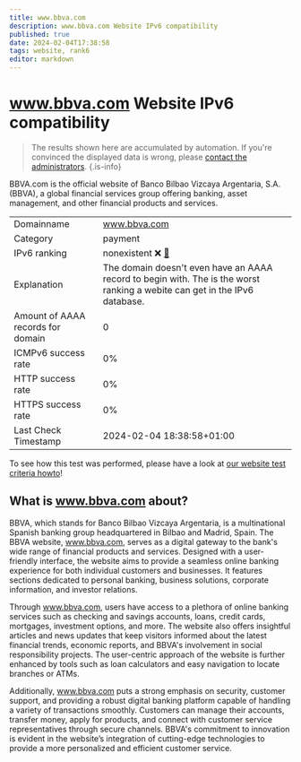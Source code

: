 ```yaml
---
title: www.bbva.com
description: www.bbva.com Website IPv6 compatibility
published: true
date: 2024-02-04T17:38:58
tags: website, rank6
editor: markdown
---
```


# www.bbva.com Website IPv6 compatibility

> The results shown here are accumulated by automation. If you're convinced the displayed data is wrong, please [contact the administrators](/howto/chat). 
{.is-info}

BBVA.com is the official website of Banco Bilbao Vizcaya Argentaria, S.A. (BBVA), a global financial services group offering banking, asset management, and other financial products and services.


|   |   |
| - | - |
| Domainname | www.bbva.com
| Category | payment |
| IPv6 ranking | nonexistent :x: [🔗](/howto/ranking) |
| Explanation | The domain doesn't even have an AAAA record to begin with. The is the worst ranking a webite can get in the IPv6 database. |
| Amount of AAAA records for domain | 0 |
| ICMPv6 success rate | 0%|
| HTTP success rate | 0% |
| HTTPS success rate | 0% |
| Last Check Timestamp | 2024-02-04 18:38:58+01:00 |

To see how this test was performed, please have a look at [our website test criteria howto](/howto/testcriteria/website)!


## What is www.bbva.com about?
BBVA, which stands for Banco Bilbao Vizcaya Argentaria, is a multinational Spanish banking group headquartered in Bilbao and Madrid, Spain. The BBVA website, www.bbva.com, serves as a digital gateway to the bank's wide range of financial products and services. Designed with a user-friendly interface, the website aims to provide a seamless online banking experience for both individual customers and businesses. It features sections dedicated to personal banking, business solutions, corporate information, and investor relations.

Through www.bbva.com, users have access to a plethora of online banking services such as checking and savings accounts, loans, credit cards, mortgages, investment options, and more. The website also offers insightful articles and news updates that keep visitors informed about the latest financial trends, economic reports, and BBVA's involvement in social responsibility projects. The user-centric approach of the website is further enhanced by tools such as loan calculators and easy navigation to locate branches or ATMs.

Additionally, www.bbva.com puts a strong emphasis on security, customer support, and providing a robust digital banking platform capable of handling a variety of transactions smoothly. Customers can manage their accounts, transfer money, apply for products, and connect with customer service representatives through secure channels. BBVA's commitment to innovation is evident in the website’s integration of cutting-edge technologies to provide a more personalized and efficient customer service.


